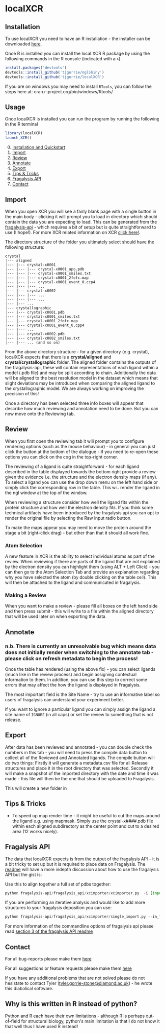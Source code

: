# localXCR

<a name='installation'></a>

## Installation

To use localXCR you need to have an R installation - the installer can be downloaded [here](https://cloud.r-project.org).

Once R is installed you can install the local XCR R package by using the following commands in the R console (indicated with a `>`)

```R
install.packages('devtools')
devtools::install_github('tjgorrie/nglShiny')
devtools::install_github('tjgorrie/localXCR')
```

If you are on windows you may need to install `RTools`, you can follow the steps here at:
cran.r-project.org/bin/windows/Rtools/

## Usage

Once localXCR is installed you can run the program by running the following in the R terminal

```R
library(localXCR)
launch_XCR()
```

0. [Installation and Quickstart](#installation)
1. [Import](#importing)
2. [Review](#reviewing)
3. [Annotate](#annotating)
4. [Export](#exporting)
5. [Tips & Tricks](#tips)
6. [Fragalysis API](#fragalysis-api)
7. [Contact](#contact)

<a name='importing'></a>

## Import

When you open XCR you will see a fairly blank page with a single button in the main body - clicking it will prompt you to load in directory which should contain the data you are expecting to load. This can be generated from the [fragalysis-api](https://github.com/xchem/fragalysis-api/) - which requires a bit of setup but is quite straightforward to use (I hope!). For more XCR related information on XCR [click here!](#fragalysis-api).

The directory structure of the folder you ultimately select should have the following structure:

```
crystal
|--- aligned
|--- |--- crystal-x0001
|--- |--- |--- crystal-x0001_apo.pdb
|--- |--- |--- crystal-x0001_smiles.txt
|--- |--- |--- crystal-x0001_2fofc.map
|--- |--- |--- crystal-x0001_event_0.ccp4
|--- |--- |--- ...
|--- |--- crystal-x0002
|--- |--- |--- ...
|--- |--- |--- ...
|--- |--- ...
|--- crystallographic
|--- |--- crystal-x0001.pdb
|--- |--- crystal-x0001_smiles.txt
|--- |--- crystal-x0001_2fofc.map
|--- |--- crystal-x0001_event_0.cpp4
|--- |--- ...
|--- |--- crystal-x0002.pdb
|--- |--- crystal-x0002_smiles.txt
|--- |--- ... (and so on)
```

From the above directory structure - for a given directory (e.g. crystal), localXCR expects that there is a **crystal/aligned** and **crystal/crystallographic** folder. The aligned folder contains the outputs of the fragalysis-api, these will contain representations of each ligand within a model (.pdb file) and may be split according to chain. Additionally the data will be aligned to the best resolution model in the dataset which means that slight deviations may be introduced when comparing the aligned ligand to the crystallographic model. We are always working on improving the precision of this!

Once a directory has been selected three info boxes will appear that describe how much reviewing and annotation need to be done. But you can now move onto the Reviewing tab.

<a name='reviewing'></a>

## Review

When you first open the reviewing tab it will prompt you to configure rendering options (such as the mouse behaviour) - in general you can just click the button at the bottom of the dialogue - if you need to re-open these options you can click on the cog in the top-right corner.

The reviewing of a ligand is quite straightforward - for each ligand described in the table displayed towards the bottom right provide a review given the evidence i.e. the structure and the electron density maps (if any). To select a ligand you can use the drop down menu on the left hand side or simply click the corresponding row in the table. This wi.. render the ligand in the ngl window at the top of the window.

When reviewing a structure consider how well the ligand fits within the protein structure and how well the electron density fits. If you think some technical artifacts have been introduced by the fragalysis api you can opt to render the original file by selecting the Raw input radio button.

To make the maps appear you may need to move the protein around the stage a bit (right-click drag) - but other than that it should all work fine.

### Atom Selection

A new feature in XCR is the ability to select individual atoms as part of the review. When reviewing if there are parts of the ligand that are not explained by the electron density you can highlight them (using ALT + Left Click) - you can then go to the Atom Selection Tab and provide an explanation regarding why you have selected the atom (by double clicking on the table cell). This will then be attached to the ligand and communicated in fragalysis.

### Making a Review

When you want to make a review - please fill all boxes on the left hand side and then press submit - this will write to a file within the aligned directory that will be used later on when exporting the data.

<a name='annotating'></a>

## Annotate

### n.b. There is currently an unresolvable bug which means data does not initially render when switching to the annotate tab - please click on refresh metadata to begin the process!

Once the table has rendered (using the above fix) - you can select ligands (much like in the review process) and begin assigning contextual information to them. In addition, you can use this step to correct some errors that may affect the how the ligand is displayed in Fragalysis.

The most important field is the Site Name - try to use an informative label so users of fragalysis can understand your experiment better.

If you want to ignore a particular ligand you can simply assign the ligand a site name of `IGNORE` (in all caps) or set the review to something that is not release.

<a name='exporting'></a>

## Export

After data has been reviewed and annotated - you can double check the numbers in this tab - you will need to press the compile data button to collect all of the Reviewed and Annotated ligands.
The compile button will do two things: Firstly it will generate a metadata.csv file for all Release structures and place it in the root directory that was selected. Secondly it will make a snapshot of the imported directory with the date and time it was made - this file will then be the one that should be uploaded to Fragalysis.

This will create a new folder in

<a name='tips'></a>

## Tips & Tricks

- To speed up map render time - it might be useful to cut the maps around the ligand e.g. using mapmask. Simply use the crystal-x####.pdb file within each aligned subdirectory as the center point and cut to a desired area (12 works nicely).

<a name='fragalysis-api'></a>

## Fragalysis API

The data that localXCR expects is from the output of the fragalysis API - it is a bit tricky to set up but it is required to place data on Fragalysis. The [readme](https://github.com/xchem/fragalysis-api#readme) will have a more indepth discussion about how to use the fragalysis API but the gist is:

Use this to align together a full set of pdbs together:

```python
python fragalysis-api/fragalysis_api/xcimporter/xcimporter.py  -i [input directory] -o [output directory] -t [target name] -m
```

If you are performing an iterative analysis and would like to add more structures to your fragalysis deposition you can use:

```python
python fragalysis-api/fragalysis_api/xcimporter/single_import.py --in_file=[pdbtobealigned.pdb] --out_dir=[output directory] --target [targetname] -m
```

For more information of the commandline options of fragalysis api please read [section 3 of the fragalysis API readme](https://github.com/xchem/fragalysis-api#3how-to-submit-pdb-files-for-conversion-to-a-fragalysis-friendly-format-fff)
<a name='contact'></a>

## Contact

For all bug-reports please make them [here](https://github.com/TJGorrie/localXCR/issues/new?assignees=&labels=bug&template=bug_report.md&title=%5BBUG%5D)

For all suggestions or feature requests please make them [here](https://github.com/TJGorrie/localXCR/issues/new?assignees=&labels=enhancement&template=feature_request.md&title=%5BFEATURE+REQUEST%5D)

If you have any additional problems that are not solved please do not hesistate to contact Tyler (tyler.gorrie-stone@diamond.ac.uk) - he wrote this diabolical software.

## Why is this written in R instead of python?

Python and R each have their own limitations - although R is perhaps out-of-field for structural biology, python's main limitation is that I do not know it that well thus I have used R instead!
